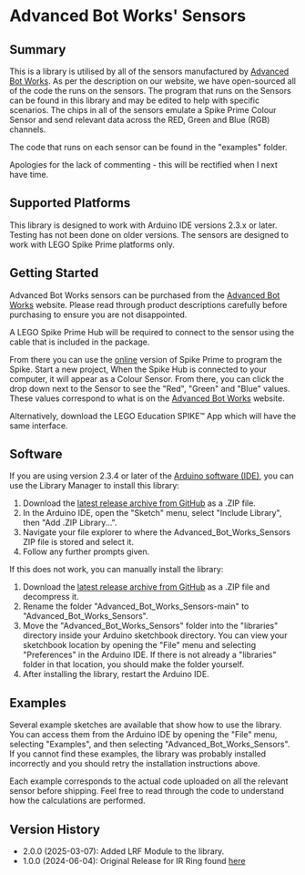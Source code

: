 # Advanced Bot Works' Sensors

## Summary

This is a library is utilised by all of the sensors manufactured by [Advanced Bot Works](https://advancedbotworks.com). As per the description on our website, we have open-sourced all of the code the runs on the sensors. The program that runs on the Sensors can be found in this library and may be edited to help with specific scenarios.  The chips in all of the sensors emulate a Spike Prime Colour Sensor and send relevant data across the RED, Green and Blue (RGB) channels.

The code that runs on each sensor can be found in the "examples" folder.

Apologies for the lack of commenting - this will be rectified when I next have time.

## Supported Platforms

This library is designed to work with Arduino IDE versions 2.3.x or later. Testing has not been done on older versions. The sensors are designed to work with LEGO Spike Prime platforms only.

## Getting Started

Advanced Bot Works sensors can be purchased from the [Advanced Bot Works](https://advancedbotworks.com) website. Please read through product descriptions carefully before purchasing to ensure you are not disappointed.

A LEGO Spike Prime Hub will be required to connect to the sensor using the cable that is included in the package.

From there you can use the [online](https://spike.legoeducation.com/prime/lobby/) version of Spike Prime to program the Spike. Start a new project, When the Spike Hub is connected to your computer, it will appear as a Colour Sensor. From there, you can click the drop down next to the Sensor to see the "Red", "Green" and "Blue" values. These values correspond to what is on the [Advanced Bot Works](https://advancedbotworks.com) website.

Alternatively, download the LEGO Education SPIKE™ App which will have the same interface.

## Software

If you are using version 2.3.4 or later of the [Arduino software (IDE)](http://www.arduino.cc/en/Main/Software), you can use the Library Manager to install this library:

1. Download the [latest release archive from GitHub](https://github.com/aparajb/Advanced_Bot_Works_Sensors) as a .ZIP file.
2. In the Arduino IDE, open the "Sketch" menu, select "Include Library", then "Add .ZIP Library...".
3. Navigate your file explorer to where the Advanced_Bot_Works_Sensors ZIP file is stored and select it.
4. Follow any further prompts given.

If this does not work, you can manually install the library:

1. Download the [latest release archive from GitHub](https://github.com/aparajb/Advanced_Bot_Works_Sensors) as a .ZIP file and decompress it.
2. Rename the folder "Advanced_Bot_Works_Sensors-main" to "Advanced_Bot_Works_Sensors".
3. Move the "Advanced_Bot_Works_Sensors" folder into the "libraries" directory inside your Arduino sketchbook directory.  You can view your sketchbook location by opening the "File" menu and selecting "Preferences" in the Arduino IDE.  If there is not already a "libraries" folder in that location, you should make the folder yourself.
4. After installing the library, restart the Arduino IDE.

## Examples

Several example sketches are available that show how to use the library. You can access them from the Arduino IDE by opening the "File" menu, selecting "Examples", and then selecting "Advanced_Bot_Works_Sensors". If you cannot find these examples, the library was probably installed incorrectly and you should retry the installation instructions above.

Each example corresponds to the actual code uploaded on all the relevant sensor before shipping. Feel free to read through the code to understand how the calculations are performed.

## Version History

* 2.0.0 (2025-03-07): Added LRF Module to the library.
* 1.0.0 (2024-06-04): Original Release for IR Ring found [here](https://github.com/aparajb/ABW_IR_Ring)
